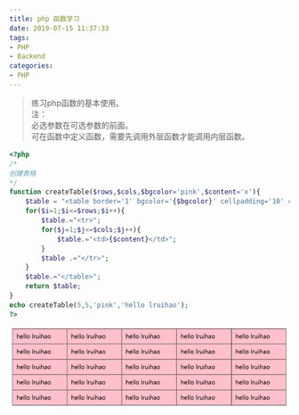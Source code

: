 ```yaml
---
title: php 函数学习
date: 2019-07-15 11:37:33
tags:
- PHP
- Backend
categories:
- PHP
---
```


> 练习php函数的基本使用。  
注：  
必选参数在可选参数的前面。  
可在函数中定义函数，需要先调用外层函数才能调用内层函数。  

<!--more-->

```php php函数动态创建表格
<?php
/*
创建表格
*/
function createTable($rows,$cols,$bgcolor='pink',$content='x'){
	$table = "<table border='1' bgcolor='{$bgcolor}' cellpadding='10' cellspacing='0' width='50%' >";
	for($i=1;$i<=$rows;$i++){
		$table.="<tr>";
		for($j=1;$j<=$cols;$j++){
			$table.="<td>{$content}</td>";
		}
		$table .="</tr>";
	}
	$table.="</table>";
	return $table;
}
echo createTable(5,5,'pink','hello lruihao');
?>
```
![php创建表格](images/table.png)